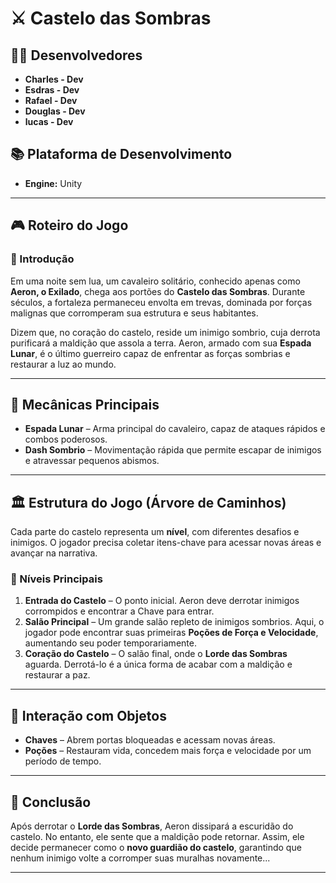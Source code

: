 # ⚔️ Castelo das Sombras

## 👨‍💻 Desenvolvedores
- **Charles - Dev**
- **Esdras - Dev**
- **Rafael - Dev**
- **Douglas - Dev**
- **lucas - Dev**

## 📚 Plataforma de Desenvolvimento
- **Engine:** Unity

---

## 🎮 Roteiro do Jogo

### 🏰 Introdução
Em uma noite sem lua, um cavaleiro solitário, conhecido apenas como **Aeron, o Exilado**, chega aos portões do **Castelo das Sombras**. Durante séculos, a fortaleza permaneceu envolta em trevas, dominada por forças malignas que corromperam sua estrutura e seus habitantes.

Dizem que, no coração do castelo, reside um inimigo sombrio, cuja derrota purificará a maldição que assola a terra. Aeron, armado com sua **Espada Lunar**, é o último guerreiro capaz de enfrentar as forças sombrias e restaurar a luz ao mundo.

---

## 🔧 Mecânicas Principais

- **Espada Lunar** – Arma principal do cavaleiro, capaz de ataques rápidos e combos poderosos.
- **Dash Sombrio** – Movimentação rápida que permite escapar de inimigos e atravessar pequenos abismos.

---

## 🏛️ Estrutura do Jogo (Árvore de Caminhos)
Cada parte do castelo representa um **nível**, com diferentes desafios e inimigos. O jogador precisa coletar itens-chave para acessar novas áreas e avançar na narrativa.

### 🔑 Níveis Principais
1. **Entrada do Castelo** – O ponto inicial. Aeron deve derrotar inimigos corrompidos e encontrar a Chave para entrar.
2. **Salão Principal** – Um grande salão repleto de inimigos sombrios. Aqui, o jogador pode encontrar suas primeiras **Poções de Força e Velocidade**, aumentando seu poder temporariamente.
3. **Coração do Castelo** – O salão final, onde o **Lorde das Sombras** aguarda. Derrotá-lo é a única forma de acabar com a maldição e restaurar a paz.

---

## 🔧 Interação com Objetos

- **Chaves** – Abrem portas bloqueadas e acessam novas áreas.
- **Poções** – Restauram vida, concedem mais força e velocidade por um período de tempo.

---

## 🌟 Conclusão
Após derrotar o **Lorde das Sombras**, Aeron dissipará a escuridão do castelo. No entanto, ele sente que a maldição pode retornar. Assim, ele decide permanecer como o **novo guardião do castelo**, garantindo que nenhum inimigo volte a corromper suas muralhas novamente...

---
